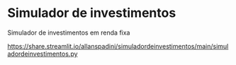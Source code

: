 # Simulador de investimentos
Simulador de investimentos em renda fixa

https://share.streamlit.io/allanspadini/simuladordeinvestimentos/main/simuladordeinvestimentos.py

